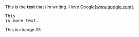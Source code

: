 This is the **text** that *I'm* writing. I love Google[www.google.com]. <pre>This is more text.</pre>

This is change #3.